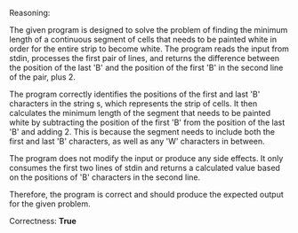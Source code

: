 Reasoning:

The given program is designed to solve the problem of finding the minimum length of a continuous segment of cells that needs to be painted white in order for the entire strip to become white. The program reads the input from stdin, processes the first pair of lines, and returns the difference between the position of the last 'B' and the position of the first 'B' in the second line of the pair, plus 2.

The program correctly identifies the positions of the first and last 'B' characters in the string s, which represents the strip of cells. It then calculates the minimum length of the segment that needs to be painted white by subtracting the position of the first 'B' from the position of the last 'B' and adding 2. This is because the segment needs to include both the first and last 'B' characters, as well as any 'W' characters in between.

The program does not modify the input or produce any side effects. It only consumes the first two lines of stdin and returns a calculated value based on the positions of 'B' characters in the second line.

Therefore, the program is correct and should produce the expected output for the given problem.

Correctness: **True**